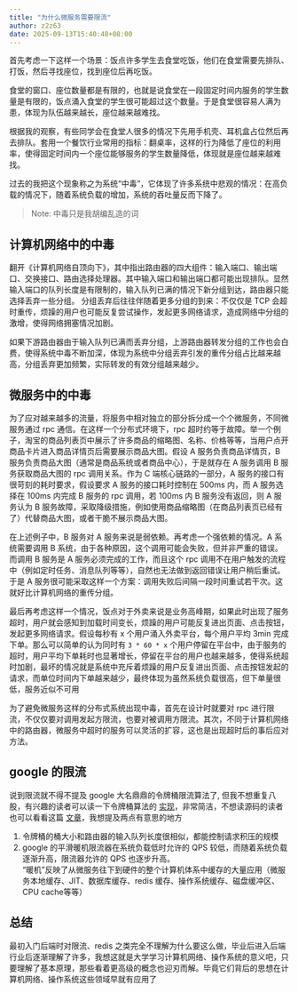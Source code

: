 ```yaml
---
title: "为什么微服务需要限流"
author: z2z63
date: 2025-09-13T15:40:48+08:00
---
```


首先考虑一下这样一个场景：饭点许多学生去食堂吃饭，他们在食堂需要先排队、打饭，然后寻找座位，找到座位后再吃饭。  

食堂的窗口、座位数量都是有限的，也就是说食堂在一段固定时间内服务的学生数量是有限的，饭点涌入食堂的学生很可能超过这个数量。于是食堂很容易人满为患，体现为队伍越来越长，座位越来越难找。

根据我的观察，有些同学会在食堂人很多的情况下先用手机壳、耳机盒占位然后再去排队。套用一个餐饮行业常用的指标：翻桌率，这样的行为降低了座位的利用率，使得固定时间内一个座位能够服务的学生数量降低，体现就是座位越来越难找。

过去的我把这个现象称之为系统“中毒”，它体现了许多系统中悲观的情况：在高负载的情况下，随着系统负载的增加，系统的吞吐量反而下降了。
> Note: 中毒只是我胡编乱造的词

## 计算机网络中的中毒

翻开《计算机网络自顶向下》，其中指出路由器的四大组件：输入端口、输出端口、交换接口、路由选择处理器。其中输入端口和输出端口都可能出现排队。显然输入端口的队列长度是有限制的，输入队列已满的情况下新分组到达，路由器只能选择丢弃一些分组。
分组丢弃后往往伴随着更多分组的到来：不仅仅是 TCP 会超时重传，烦躁的用户也可能反复尝试操作，发起更多网络请求，造成网络中分组的激增，使得网络拥塞情况加剧。

如果下游路由器由于输入队列已满而丢弃分组，上游路由器转发分组的工作也会白费，使得系统中毒不断加深，体现为系统中分组丢弃引发的重传分组占比越来越高，分组丢弃更加频繁，实际转发的有效分组越来越少。

## 微服务中的中毒

为了应对越来越多的流量，将服务中相对独立的部分拆分成一个个微服务，不同微服务通过 rpc 通信。在这样一个分布式环境下，rpc 超时约等于故障。举一个例子，淘宝的商品列表页中展示了许多商品的缩略图、名称、价格等等，当用户点开商品卡片进入商品详情页后需要展示商品大图。假设 A 服务负责商品详情页，B 服务负责商品大图（通常是商品系统或者商品中心），于是就存在 A 服务调用 B 服务获取商品大图的 rpc 调用关系。作为 C 端核心链路的一部分，A 服务的接口有很苛刻的耗时要求，假设要求 A 服务的接口耗时控制在 500ms 内，而 A 服务选择在 100ms 内完成 B 服务的 rpc 调用，若 100ms 内 B 服务没有返回，则 A 服务认为 B 服务故障，采取降级措施，例如使用商品缩略图（在商品列表页已经有了）代替商品大图，或者干脆不展示商品大图。

在上述例子中，B 服务对 A 服务来说是弱依赖。再考虑一个强依赖的情况。A 系统需要调用 B 系统，由于各种原因，这个调用可能会失败，但并非严重的错误。而调用 B 服务是 A 服务必须完成的工作，而且这个 rpc 调用不在用户触发的流程中（例如定时任务、消息队列等等），自然也无法做到返回错误让用户稍后重试。于是 A 服务很可能采取这样一个方案：调用失败后间隔一段时间重试若干次。这就好比计算机网络的重传分组。

最后再考虑这样一个情况，饭点对于外卖来说是业务高峰期，如果此时出现了服务超时，用户就会感知到加载时间变长，烦躁的用户可能反复进出页面、点击按钮，发起更多网络请求。假设每秒有 x 个用户涌入外卖平台，每个用户平均 3min 完成下单。那么可以简单的认为同时有 `3 * 60 * x` 个用户停留在平台中，由于服务的超时，用户平均下单耗时也显著增长，停留在平台的用户也越来越多，使得系统超时加剧，最坏的情况就是系统中充斥着烦躁的用户反复进出页面、点击按钮发起的请求，而单位时间内下单越来越少，最终体现为虽然系统负载很高，但下单量很低，服务近似不可用

为了避免微服务这样的分布式系统出现中毒，首先在设计时就要对 rpc 进行限流，不仅仅要对调用发起方限流，也要对被调用方限流。其次，不同于计算机网络中的路由器，微服务中超时的服务可以灵活的扩容，这也是出现超时后的事后应对方法。

## google 的限流

说到限流就不得不提及 google 大名鼎鼎的令牌桶限流算法了, 但我不想重复八股，有兴趣的读者可以读一下令牌桶算法的 [实现](https://github.com/google/guava/blob/master/guava/src/com/google/common/util/concurrent/SmoothRateLimiter.java#L31)，非常简洁，不想读源码的读者也可以看看这篇 [文章](https://zhuanlan.zhihu.com/p/601374678)，我想提及两点有意思的地方

1. 令牌桶的桶大小和路由器的输入队列长度很相似，都能控制请求积压的规模
2. google 的平滑暖机限流器在系统负载低时允许的 QPS 较低，而随着系统负载逐渐升高，限流器允许的 QPS 也逐步升高。  
   “暖机”反映了从微服务往下到硬件的整个计算机体系中缓存的大量应用（微服务本地缓存、JIT、数据库缓存、redis 缓存、操作系统缓存、磁盘缓冲区、CPU cache等等）

## 总结

最初入门后端时对限流、redis 之类完全不理解为什么要这么做，毕业后进入后端行业后逐渐理解了许多，我想这就是大学学习计算机网络、操作系统的意义吧，只要理解了基本原理，那些看着更高级的概念也迎刃而解。毕竟它们背后的思想在计算机网络、操作系统这些领域早就有应用了
